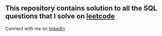 ## This repository contains solution to all the SQL questions that I solve on [leetcode](https://leetcode.com/problemset/database/)
Connect with me on [linkedin](https://www.linkedin.com/in/nitish2308/)
